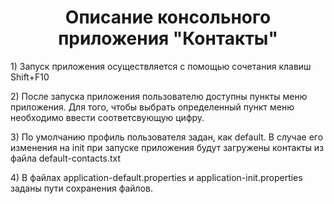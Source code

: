 <div>
<h1 align="center">Описание консольного приложения "Контакты" </h1>

<p> 1) Запуск приложения осуществляется с помощью сочетания клавиш Shift+F10 </p>
<p> 2) После запуска приложения пользователю доступны пункты меню приложения. Для того, чтобы выбрать определенный пункт меню необходимо ввести соответсвующую цифру.</p>
<p> 3) По умолчанию профиль пользователя задан, как default. В случае его изменения на init при запуске приложения будут загружены контакты из файла default-contacts.txt</p>
<p> 4) В файлах application-default.properties и application-init.properties заданы пути сохранения файлов.</p>

</div> 